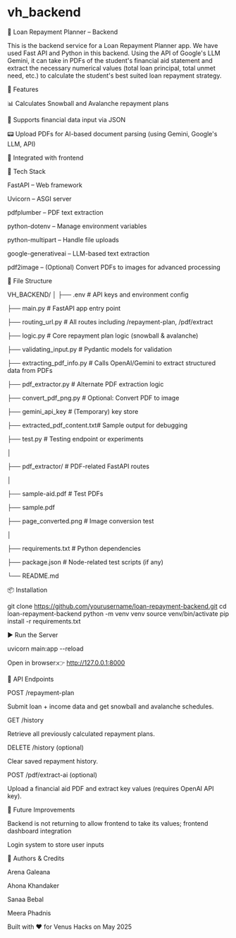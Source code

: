 # vh_backend

📘 Loan Repayment Planner – Backend

This is the backend service for a Loan Repayment Planner app. We have used Fast API and Python in this backend. Using the API of Google's LLM Gemini, it can take in PDFs of the student's financial aid statement and extract the necessary numerical values (total loan principal, total unmet need, etc.) to calculate the student's best suited loan repayment strategy.

🚀 Features

  📊 Calculates Snowball and Avalanche repayment plans

  🧠 Supports financial data input via JSON

  📟 Upload PDFs for AI-based document parsing (using Gemini, Google's LLM, API)

  🔀 Integrated with frontend

💪 Tech Stack

  FastAPI – Web framework

  Uvicorn – ASGI server

  pdfplumber – PDF text extraction

  python-dotenv – Manage environment variables

  python-multipart – Handle file uploads

  google-generativeai – LLM-based text extraction

  pdf2image – (Optional) Convert PDFs to images for advanced processing

📂 File Structure

VH_BACKEND/
│
├── .env # API keys and environment config

├── main.py # FastAPI app entry point

├── routing_url.py # All routes including /repayment-plan, /pdf/extract

├── logic.py # Core repayment plan logic (snowball & avalanche)

├── validating_input.py # Pydantic models for validation

├── extracting_pdf_info.py # Calls OpenAI/Gemini to extract structured data from PDFs

├── pdf_extractor.py # Alternate PDF extraction logic

├── convert_pdf_png.py # Optional: Convert PDF to image

├── gemini_api_key # (Temporary) key store

├── extracted_pdf_content.txt# Sample output for debugging

├── test.py # Testing endpoint or experiments

│

├── pdf_extractor/ # PDF-related FastAPI routes

│

├── sample-aid.pdf # Test PDFs

├── sample.pdf

├── page_converted.png # Image conversion test

│

├── requirements.txt # Python dependencies

├── package.json # Node-related test scripts (if any)

└── README.md

📦 Installation

git clone https://github.com/yourusername/loan-repayment-backend.git
cd loan-repayment-backend
python -m venv venv
source venv/bin/activate
pip install -r requirements.txt

▶️ Run the Server

uvicorn main:app --reload

Open in browser:👉 http://127.0.0.1:8000

🔌 API Endpoints

POST /repayment-plan

Submit loan + income data and get snowball and avalanche schedules.

GET /history

Retrieve all previously calculated repayment plans.

DELETE /history (optional)

Clear saved repayment history.

POST /pdf/extract-ai (optional)

Upload a financial aid PDF and extract key values (requires OpenAI API key).

🧠 Future Improvements

Backend is not returning to allow frontend to take its values; frontend dashboard integration

Login system to store user inputs

🏁 Authors & Credits

  Arena Galeana

  Ahona Khandaker

  Sanaa Bebal

  Meera Phadnis

Built with ❤️ for Venus Hacks on May 2025

